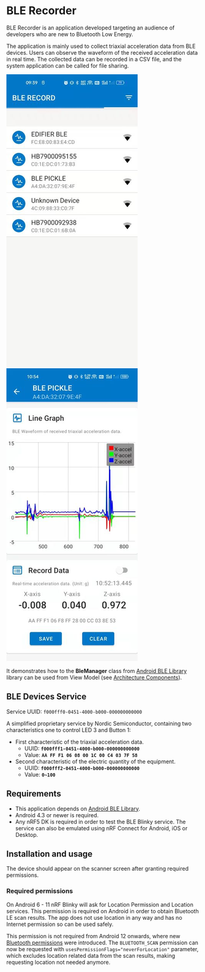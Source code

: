 # BLE Recorder

BLE Recorder is an application developed targeting an audience of developers who are new to 
Bluetooth Low Energy. 

The application is mainly used to collect triaxial acceleration data from BLE devices. Users can observe the waveform of the received acceleration data in real time. The collected data can be recorded in a CSV file, and the system application can be called for file sharing.

![BLERecorder](images/BLERcorder.jpg) ![AccelData](images/AccelData.jpg)

It demonstrates how to the **BleManager** class from 
[Android BLE Library](https://github.com/NordicSemiconductor/Android-BLE-Library/) 
library can be used from View Model 
(see [Architecture Components](https://developer.android.com/topic/libraries/architecture/index.html)).

## BLE Devices Service

Service UUID: `f000fff0-0451-4000-b000-000000000000`

A simplified proprietary service by Nordic Semiconductor, containing two characteristics one to 
control LED 3 and Button 1:

- First characteristic of the triaxial acceleration data.
  - UUID: **`f000fff1-0451-4000-b000-000000000000`**
  - Value: **`AA FF F1 06 08 00 1C 00 C4 03 7F 58`** 
- Second characteristic of the electric quantity of the equipment.
  - UUID: **`f000fff2-0451-4000-b000-000000000000`**
  - Value: **`0~100`** 
  

## Requirements

* This application depends on [Android BLE Library](https://github.com/NordicSemiconductor/Android-BLE-Library/).
* Android 4.3 or newer is required.
* Any nRF5 DK is required in order to test the BLE Blinky service. The service can also be emulated
using nRF Connect for Android, iOS or Desktop.

## Installation and usage

The device should appear on the scanner screen after granting required permissions.

### Required permissions

On Android 6 - 11 nRF Blinky will ask for Location Permission and Location services. 
This permission is required on Android in order to obtain Bluetooth LE scan results. The app does not
use location in any way and has no Internet permission so can be used safely.

This permission is not required from Android 12 onwards, where new 
[Bluetooth permissions](https://developer.android.com/guide/topics/connectivity/bluetooth/permissions)
were introduced. The `BLUETOOTH_SCAN` permission can now be requested with 
`usesPermissionFlags="neverForLocation"` parameter, which excludes location related data from the
scan results, making requesting location not needed anymore.